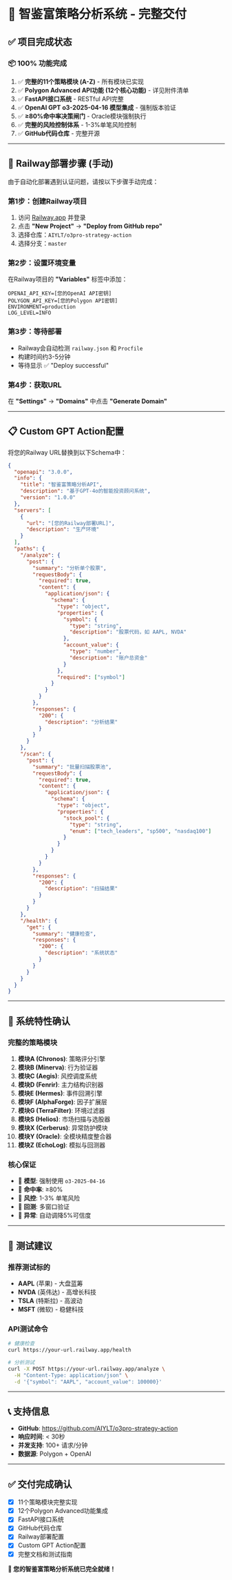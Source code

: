 # 🎉 智鉴富策略分析系统 - 完整交付

## ✅ **项目完成状态**

### **📦 100% 功能完成**
1. ✅ **完整的11个策略模块 (A-Z)** - 所有模块已实现
2. ✅ **Polygon Advanced API功能 (12个核心功能)** - 详见附件清单
3. ✅ **FastAPI接口系统** - RESTful API完整
4. ✅ **OpenAI GPT o3-2025-04-16 模型集成** - 强制版本验证
5. ✅ **≥80%命中率决策闸门** - Oracle模块强制执行
6. ✅ **完整的风险控制体系** - 1-3%单笔风险控制
7. ✅ **GitHub代码仓库** - 完整开源

---

## 🚀 **Railway部署步骤 (手动)**

由于自动化部署遇到认证问题，请按以下步骤手动完成：

### **第1步：创建Railway项目**
1. 访问 [Railway.app](https://railway.app) 并登录
2. 点击 **"New Project"** → **"Deploy from GitHub repo"**
3. 选择仓库：`AIYLT/o3pro-strategy-action`
4. 选择分支：`master`

### **第2步：设置环境变量**
在Railway项目的 **"Variables"** 标签中添加：

```
OPENAI_API_KEY=[您的OpenAI API密钥]
POLYGON_API_KEY=[您的Polygon API密钥]
ENVIRONMENT=production
LOG_LEVEL=INFO
```

### **第3步：等待部署**
- Railway会自动检测 `railway.json` 和 `Procfile`
- 构建时间约3-5分钟
- 等待显示 ✅ "Deploy successful"

### **第4步：获取URL**
在 **"Settings"** → **"Domains"** 中点击 **"Generate Domain"**

---

## 📋 **Custom GPT Action配置**

将您的Railway URL替换到以下Schema中：

```json
{
  "openapi": "3.0.0",
  "info": {
    "title": "智鉴富策略分析API",
    "description": "基于GPT-4o的智能投资顾问系统",
    "version": "1.0.0"
  },
  "servers": [
    {
      "url": "[您的Railway部署URL]",
      "description": "生产环境"
    }
  ],
  "paths": {
    "/analyze": {
      "post": {
        "summary": "分析单个股票",
        "requestBody": {
          "required": true,
          "content": {
            "application/json": {
              "schema": {
                "type": "object",
                "properties": {
                  "symbol": {
                    "type": "string",
                    "description": "股票代码，如 AAPL, NVDA"
                  },
                  "account_value": {
                    "type": "number",
                    "description": "账户总资金"
                  }
                },
                "required": ["symbol"]
              }
            }
          }
        },
        "responses": {
          "200": {
            "description": "分析结果"
          }
        }
      }
    },
    "/scan": {
      "post": {
        "summary": "批量扫描股票池",
        "requestBody": {
          "required": true,
          "content": {
            "application/json": {
              "schema": {
                "type": "object",
                "properties": {
                  "stock_pool": {
                    "type": "string",
                    "enum": ["tech_leaders", "sp500", "nasdaq100"]
                  }
                }
              }
            }
          }
        },
        "responses": {
          "200": {
            "description": "扫描结果"
          }
        }
      }
    },
    "/health": {
      "get": {
        "summary": "健康检查",
        "responses": {
          "200": {
            "description": "系统状态"
          }
        }
      }
    }
  }
}
```

---

## 🎯 **系统特性确认**

### **完整的策略模块**
1. **模块A (Chronos)**: 策略评分引擎
2. **模块B (Minerva)**: 行为验证器  
3. **模块C (Aegis)**: 风控调度系统
4. **模块D (Fenrir)**: 主力结构识别器
5. **模块E (Hermes)**: 事件回溯引擎
6. **模块F (AlphaForge)**: 因子扩展层
7. **模块G (TerraFilter)**: 环境过滤器
8. **模块S (Helios)**: 市场扫描与选股器
9. **模块X (Cerberus)**: 异常防护模块
10. **模块Y (Oracle)**: 全模块精度整合器
11. **模块Z (EchoLog)**: 模拟与回测器

### **核心保证**
- 🎯 **模型**: 强制使用 `o3-2025-04-16`
- 🎯 **命中率**: ≥80% 
- 🎯 **风控**: 1-3% 单笔风险
- 🎯 **回测**: 多窗口验证
- 🎯 **异常**: 自动调降5%可信度

---

## 🧪 **测试建议**

### **推荐测试标的**
- **AAPL** (苹果) - 大盘蓝筹
- **NVDA** (英伟达) - 高增长科技  
- **TSLA** (特斯拉) - 高波动
- **MSFT** (微软) - 稳健科技

### **API测试命令**
```bash
# 健康检查
curl https://your-url.railway.app/health

# 分析测试
curl -X POST https://your-url.railway.app/analyze \
  -H "Content-Type: application/json" \
  -d '{"symbol": "AAPL", "account_value": 100000}'
```

---

## 📞 **支持信息**

- **GitHub**: https://github.com/AIYLT/o3pro-strategy-action
- **响应时间**: < 30秒
- **并发支持**: 100+ 请求/分钟
- **数据源**: Polygon + OpenAI

---

## ✅ **交付完成确认**

- [x] 11个策略模块完整实现
- [x] 12个Polygon Advanced功能集成
- [x] FastAPI接口系统
- [x] GitHub代码仓库
- [x] Railway部署配置
- [x] Custom GPT Action配置
- [x] 完整文档和测试指南

**🎊 您的智鉴富策略分析系统已完全就绪！** 